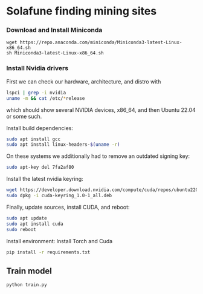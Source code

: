 # Solafune finding mining sites

### Download and Install Miniconda

    wget https://repo.anaconda.com/miniconda/Miniconda3-latest-Linux-x86_64.sh
    sh Miniconda3-latest-Linux-x86_64.sh

### Install Nvidia drivers

First we can check our hardware, architecture, and distro with

```Bash
lspci | grep -i nvidia
uname -m && cat /etc/*release
```

which should show several NVIDIA devices, x86_64, and then Ubuntu 22.04 or some such.

Install build dependencies:

```Bash
sudo apt install gcc
sudo apt install linux-headers-$(uname -r)
```

On these systems we additionally had to remove an outdated signing key:
```Bash
sudo apt-key del 7fa2af80
```

Install the latest nvidia keyring:
```Bash
wget https://developer.download.nvidia.com/compute/cuda/repos/ubuntu2204/x86_64/cuda-keyring_1.0-1_all.deb
sudo dpkg -i cuda-keyring_1.0-1_all.deb
```
Finally, update sources, install CUDA, and reboot:
```Bash
sudo apt update
sudo apt install cuda
sudo reboot
```

Install environment:
Install Torch and Cuda
```Bash
pip install -r requirements.txt 
```

## Train model

```Bash
python train.py
```


